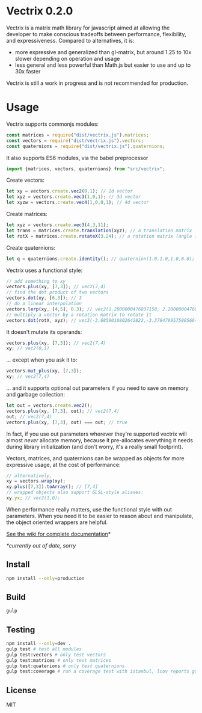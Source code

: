 Vectrix 0.2.0
=============
Vectrix is a matrix math library for javascript aimed at allowing the developer
to make conscious tradeoffs between performance, flexibility, and expressiveness. 
Compared to alternatives, it is:

* more expressive and generalized than gl-matrix, but around 1.25 to 10x slower depending on operation and usage
* less general and less powerful than Math.js but easier to use and up to 30x faster

Vectrix is still a work in progress and is not recommended for production.

Usage
=====
Vectrix supports commonjs modules:
```javascript
const matrices = require("dist/vectrix.js").matrices;
const vectors = require("dist/vectrix.js").vectors;
const quaternions = require("dist/vectrix.js").quaternions;
```

It also supports ES6 modules, via the babel preprocessor
```javascript
import {matrices, vectors, quaternions} from "src/vectrix";
```

Create vectors:
```javascript
let xy = vectors.create.vec2(0,1); // 2d vector
let xyz = vectors.create.vec3(1,0,1); // 3d vector
let xyzw = vectors.create.vec4(1,0,0,1); // 4d vector
```

Create matrices:
```javascript
let xyz = vectors.create.vec3(4,3,11);
let trans = matrices.create.translation(xyz); // a translation matrix
let rotX = matrices.create.rotateX(3.24); // a rotation matrix (angle in radians)
```

Create quaternions:
```javascript
let q = quaternions.create.identity(); // quaternion(1.0,1.0,1.0,0.0);
```

Vectrix uses a functional style:
```javascript
// add something to xy
vectors.plus(xy, [7,3]); // vec2(7,4)
// find the dot product of two vectors
vectors.dot(xy, [6,3]); // 3
// do a linear interpolation
vectors.lerp(xy, [4,5], 0.3); // vec2(1.2000000476837158, 2.200000047683716)
// multiply a vector by a rotation matrix to rotate it
vectors.dot(rotX, xyz); // vec3(-3.6859018802642822,-3.3784799575805664,11)
```

It doesn't mutate its operands:
```javascript
vectors.plus(xy, [7,3]); // vec2(7,4)
xy; // vec2(0,1)
```

... except when you ask it to:
```javascript
vectors.mut_plus(xy, [7,3]);
xy; // vec2(7,4)
```

... and it supports optional out parameters if you need to save on memory and garbage collection:
```javascript
let out = vectors.create.vec2();
vectors.plus(xy, [7,3], out); // vec2(7,4)
out; // vec2(7,4)
vectors.plus(xy, [7,3], out) === out; // true
```

In fact, if you use out parameters wherever they're supported vectrix will almost _never_ allocate memory, because it pre-allocates everything it needs during library initialization (and don't worry, it's a really small footprint).

Vectors, matrices, and quaternions can be wrapped as objects for more expressive usage,
at the cost of performance:
```javascript
// alternatively,
xy = vectors.wrap(xy);
xy.plus([7,3]).toArray(); // [7,4]
// wrapped objects also support GLSL-style aliases: 
xy.yx; // vec2(1,0);
```

When performance really matters, use the functional style with out parameters. When you need it to be easier to reason about and manipulate, the object oriented wrappers are helpful.

[See the wiki for complete documentation](https://github.com/nphyx/vectrix/wiki)*

_*currently out of date, sorry_

Install
-------
```bash
npm install --only=production
```

Build
-----
```bash
gulp
```

Testing
-------
```bash
npm install --only=dev .
gulp test # test all modules
gulp test:vectors # only test vectors
gulp test:matrices # only test matrices
gulp test:quaterions # only test quaternions 
gulp test:coverage # run a coverage test with istanbul, lcov reports go in /coverage
```

License
-------
MIT
